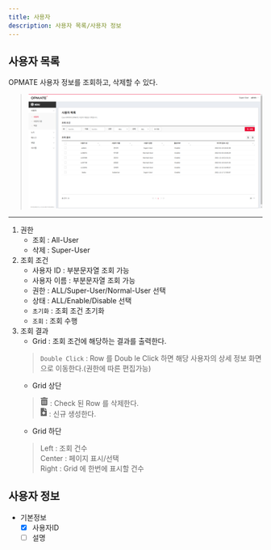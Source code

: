 ```yaml
---
title: 사용자
description: 사용자 목록/사용자 정보
---
```


## 사용자 목록
OPMATE 사용자 정보를 조회하고, 삭제할 수 있다.

>![사용자 목록](img/user_lst.png "사용자 목록")
 
---

1. 권한
    - 조회 : All-User  
    - 삭제 : Super-User
2. 조회 조건
    - 사용자 ID : 부분문자열 조회 가능  
    - 사용자 이름 : 부분문자열 조회 가능  
    - 권한 : ALL/Super-User/Normal-User 선택  
    - 상태 : ALL/Enable/Disable 선택  
    - `초기화` : 조회 조건 초기화  
    - `조회` : 조회 수행  
3. 조회 결과
    - Grid : 조회 조건에 해당하는 결과를 출력한다.  
    >`Double Click` : Row 를 Doub   le Click 하면 해당 사용자의 상세 정보 화면으로 이동한다.(권한에 따른 편집가능)  
    - Grid 상단  
    > ![삭제](img/icon/ico-del-hover.png#style=max-width:50px;vertical-align:bottom; "삭제") : Check 된 Row 를 삭제한다.   
       ![추가/등록](img/icon/ico-add-hover.png#style=max-width:50px;vertical-align:bottom; "추가/등록") : 신규 생성한다.
    - Grid 하단  
    > Left : 조회 건수  
    Center : 페이지 표시/선택  
    Right : Grid 에 한번에 표시할 건수  


## 사용자 정보

- 기본정보
    - [x] 사용자ID
    - [ ] 설명